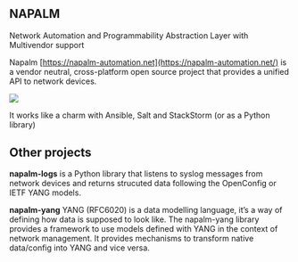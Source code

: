 
#

## NAPALM

Network Automation and Programmability Abstraction Layer with Multivendor support

Napalm [https://napalm-automation.net](https://napalm-automation.net/) is a vendor neutral, cross-platform open source project that provides a unified API to network devices.

![](https://avatars2.githubusercontent.com/u/16415577?s=400&v=4)

It works like a charm with Ansible, Salt and StackStorm (or as a Python library)

## Other projects

**napalm-logs** is a Python library that listens to syslog messages from network devices and returns strucuted data following the OpenConfig or IETF YANG models.

**napalm-yang** YANG (RFC6020) is a data modelling language, it’s a way of defining how data is supposed to look like. The napalm-yang library provides a framework to use models defined with YANG in the context of network management. It provides mechanisms to transform native data/config into YANG and vice versa.
